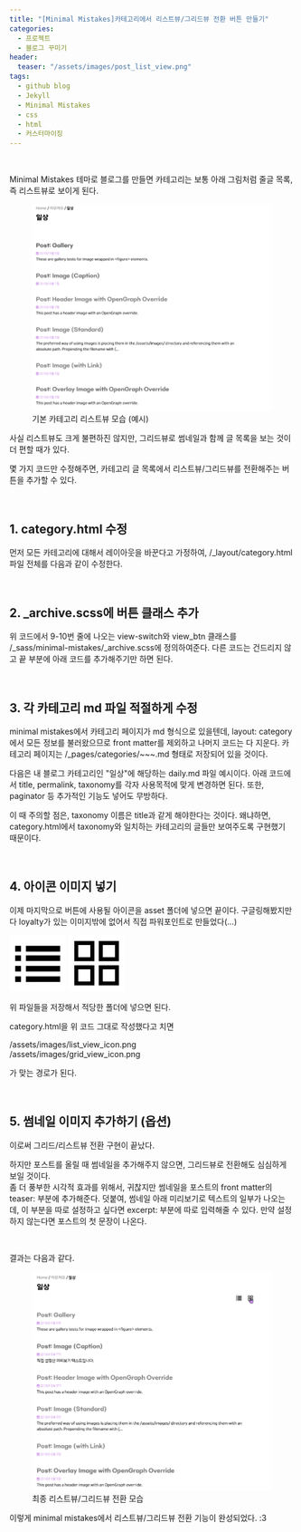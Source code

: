 ```yaml
---
title: "[Minimal Mistakes]카테고리에서 리스트뷰/그리드뷰 전환 버튼 만들기"
categories:
  - 프로젝트
  - 블로그 꾸미기
header:
  teaser: "/assets/images/post_list_view.png"
tags:
  - github blog
  - Jekyll
  - Minimal Mistakes
  - css
  - html
  - 커스터마이징
---
```


&nbsp;
&nbsp;
&nbsp;

Minimal Mistakes 테마로 블로그를 만들면 카테고리는 보통 아래 그림처럼 줄글 목록, 즉 리스트뷰로 보이게 된다.


<figure>
    <img src="/assets/images/post_list_view.png" alt="기존 리스트뷰" width="700" />
    <figcaption>기본 카테고리 리스트뷰 모습 (예시)</figcaption>
</figure>


사실 리스트뷰도 크게 불편하진 않지만, 그리드뷰로 썸네일과 함께 글 목록을 보는 것이 더 편할 때가 있다.

몇 가지 코드만 수정해주면, 카테고리 글 목록에서 리스트뷰/그리드뷰를 전환해주는 버튼을 추가할 수 있다.   

&nbsp;
&nbsp;
&nbsp;

## 1. category.html 수정

먼저 모든 카테고리에 대해서 레이아웃을 바꾼다고 가정하여, /_layout/category.html 파일 전체를 다음과 같이 수정한다.

<script src="https://gist.github.com/enbz/5c43da7e87643df36141cf2f097ceca5.js"></script>

&nbsp;
&nbsp;
&nbsp;

## 2. _archive.scss에 버튼 클래스 추가


위 코드에서 9-10번 줄에 나오는 view-switch와 view_btn 클래스를 /_sass/minimal-mistakes/_archive.scss에 정의하여준다.
다른 코드는 건드리지 않고 끝 부분에 아래 코드를 추가해주기만 하면 된다.

<script src="https://gist.github.com/enbz/409cc61e85e93cbcc24fc144234e63f4.js"></script>

&nbsp;
&nbsp;
&nbsp;

## 3. 각 카테고리 md 파일 적절하게 수정

minimal mistakes에서 카테고리 페이지가 md 형식으로 있을텐데, layout: category에서 모든 정보를 불러왔으므로 front matter를 제외하고 나머지 코드는 다 지운다. 카테고리 페이지는 /_pages/categories/~~~.md 형태로 저장되어 있을 것이다.

다음은 내 블로그 카테고리인 "일상"에 해당하는 daily.md 파일 예시이다. 아래 코드에서 title, permalink, taxonomy를 각자 사용목적에 맞게 변경하면 된다. 또한, paginator 등 추가적인 기능도 넣어도 무방하다.

<script src="https://gist.github.com/enbz/b04bb7184b7b6556f0dab3445d2a43f1.js"></script>


이 때 주의할 점은, taxonomy 이름은 title과 같게 해야한다는 것이다. 왜냐하면, category.html에서 taxonomy와 일치하는 카테고리의 글들만 보여주도록 구현했기 때문이다.

&nbsp;
&nbsp;
&nbsp;

## 4. 아이콘 이미지 넣기

이제 마지막으로 버튼에 사용될 아이콘을 asset 폴더에 넣으면 끝이다. 구글링해봤지만 다 loyalty가 있는 이미지밖에 없어서 직접 파워포인트로 만들었다(...) 

<img src="/assets/images/list_view_icon.png" alt="list_view_icon.png" width="100" />

<img src="/assets/images/grid_view_icon.png" alt="grid_view_icon.png" width="100" />

위 파일들을 저장해서 적당한 폴더에 넣으면 된다.

category.html을 위 코드 그대로 작성했다고 치면  

/assets/images/list_view_icon.png   
/assets/images/grid_view_icon.png  

가 맞는 경로가 된다.

&nbsp;
&nbsp;
&nbsp;

## 5. 썸네일 이미지 추가하기 (옵션)

이로써 그리드/리스트뷰 전환 구현이 끝났다.

하지만 포스트를 올릴 때 썸네일을 추가해주지 않으면, 그리드뷰로 전환해도 심심하게 보일 것이다.   
좀 더 풍부한 시각적 효과를 위해서, 귀찮지만 썸네일을 포스트의 front matter의 teaser: 부분에 추가해준다. 덧붙여, 썸네일 아래 미리보기로 텍스트의 일부가 나오는데, 이 부분을 따로 설정하고 싶다면 excerpt: 부분에 따로 입력해줄 수 있다. 만약 설정하지 않는다면 포스트의 첫 문장이 나온다.

<script src="https://gist.github.com/enbz/6cc1010b48dba6023ec3a4b993dd66cd.js"></script>

&nbsp;

결과는 다음과 같다.

<figure>
    <img src="/assets/images/Animation.gif" alt="구현한 뷰 전환" width="700" />
    <figcaption>최종 리스트뷰/그리드뷰 전환 모습</figcaption>
</figure>

이렇게 minimal mistakes에서 리스트뷰/그리드뷰 전환 기능이 완성되었다. :3

&nbsp;
